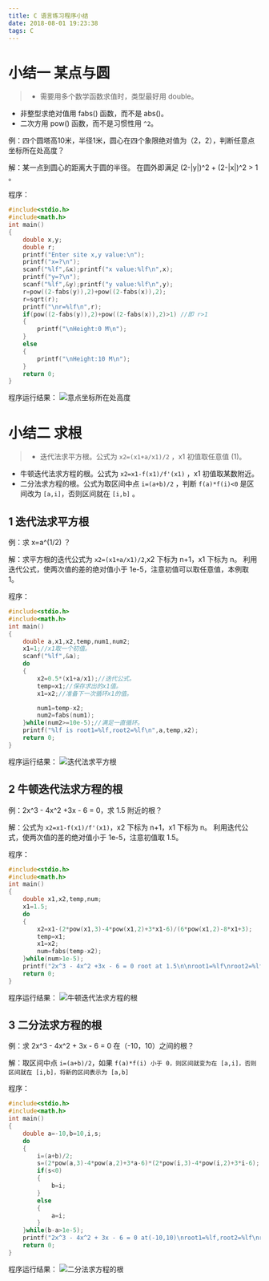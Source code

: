 ```yaml
---
title: C 语言练习程序小结
date: 2018-08-01 19:23:38
tags: C
---
```

# 小结一 某点与圆
> - 需要用多个数学函数求值时，类型最好用 double。
- 非整型求绝对值用 fabs() 函数，而不是 abs()。
- 二次方用 pow() 函数，而不是习惯性用 `^2`。

例：四个圆塔高10米，半径1米，圆心在四个象限绝对值为（2，2），判断任意点坐标所在处高度？

解：某一点到圆心的距离大于圆的半径。
在圆外即满足 (2-|y|)^2 + (2-|x|)^2 > 1 。

程序：
```C
#include<stdio.h>
#include<math.h>
int main()
{
    double x,y;
    double r;
    printf("Enter site x,y value:\n");
    printf("x=?\n");
    scanf("%lf",&x);printf("x value:%lf\n",x);
    printf("y=?\n");
    scanf("%lf",&y);printf("y value:%lf\n",y);
    r=pow((2-fabs(y)),2)+pow((2-fabs(x)),2);
    r=sqrt(r);
    printf("\nr=%lf\n",r);
    if(pow((2-fabs(y)),2)+pow((2-fabs(x)),2)>1) //即 r>1
    {
        printf("\nHeight:0 M\n");
    }
    else
    {
        printf("\nHeight:10 M\n");
    }
    return 0;
}
```

程序运行结果：
![意点坐标所在处高度](图1.PNG)

# 小结二 求根
> - 迭代法求平方根。公式为 `x2=(x1+a/x1)/2` ，x1 初值取任意值 (1)。
- 牛顿迭代法求方程的根。公式为 `x2=x1-f(x1)/f'(x1)` ，x1 初值取某数附近。
- 二分法求方程的根。公式为取区间中点 `i=(a+b)/2` ，判断 `f(a)*f(i)<0` 是区间改为 `[a,i]`，否则区间就在 `[i,b]` 。

## 1 迭代法求平方根
例：求 x=a^(1/2) ？

解：求平方根的迭代公式为 `x2=(x1+a/x1)/2`,x2 下标为 n+1，x1 下标为 n。
利用迭代公式，使两次值的差的绝对值小于 1e-5，注意初值可以取任意值，本例取 1。

程序：
```C
#include<stdio.h>
#include<math.h>
int main()
{
    double a,x1,x2,temp,num1,num2;
    x1=1;//x1取一个初值。
    scanf("%lf",&a);
    do
    {
        x2=0.5*(x1+a/x1);//迭代公式。
        temp=x1;//保存求出的x1值。
        x1=x2;//准备下一次循环x1的值。

        num1=temp-x2;
        num2=fabs(num1);
    }while(num2>=10e-5);//满足一直循环。
    printf("%lf is root1=%lf,root2=%lf\n",a,temp,x2);
    return 0;
}
```

程序运行结果：
![迭代法求平方根](图2.PNG)

## 2 牛顿迭代法求方程的根
例：2x^3 - 4x^2 +3x - 6 = 0，求 1.5 附近的根？

解：公式为 `x2=x1-f(x1)/f'(x1)`，x2 下标为 n+1，x1 下标为 n。
利用迭代公式，使两次值的差的绝对值小于 1e-5，注意初值取 1.5。

程序：
```C
#include<stdio.h>
#include<math.h>
int main()
{
    double x1,x2,temp,num;
    x1=1.5;
    do
    {
        x2=x1-(2*pow(x1,3)-4*pow(x1,2)+3*x1-6)/(6*pow(x1,2)-8*x1+3);
        temp=x1;
        x1=x2;
        num=fabs(temp-x2);
    }while(num>1e-5);
    printf("2x^3 - 4x^2 +3x - 6 = 0 root at 1.5\n\nroot1=%lf\nroot2=%lf\nroot=%5.2lf\n",temp,x2,x2);
    return 0;
}
```

程序运行结果：
![牛顿迭代法求方程的根](图3.PNG)

## 3 二分法求方程的根
例：求 2x^3 - 4x^2 + 3x - 6 = 0 在（-10，10）之间的根？

解：取区间中点 `i=(a+b)/2`，如果 `f(a)*f(i) 小于 0，则区间就变为在 [a,i]，否则区间就在 [i,b]，将新的区间表示为 [a,b]`

程序：
```C
#include<stdio.h>
#include<math.h>
int main()
{
    double a=-10,b=10,i,s;
    do
    {
        i=(a+b)/2;
        s=(2*pow(a,3)-4*pow(a,2)+3*a-6)*(2*pow(i,3)-4*pow(i,2)+3*i-6);
        if(s<0)
        {
            b=i;
        }
        else
        {
            a=i;
        }
    }while(b-a>1e-5);
    printf("2x^3 - 4x^2 + 3x - 6 = 0 at(-10,10)\nroot1=%lf,root2=%lf\nroot=%5.2lf\n",a,b,b);
    return 0;
}
```

程序运行结果：
![二分法求方程的根](图4.PNG)